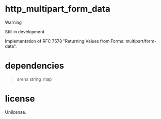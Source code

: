 # http_multipart_form_data

> [!WARNING]  
> Still in development.

Implementation of RFC 7578 "Returning Values from Forms: multipart/form-data".

# dependencies

> arena
> string_map

# license

Unlicense.
